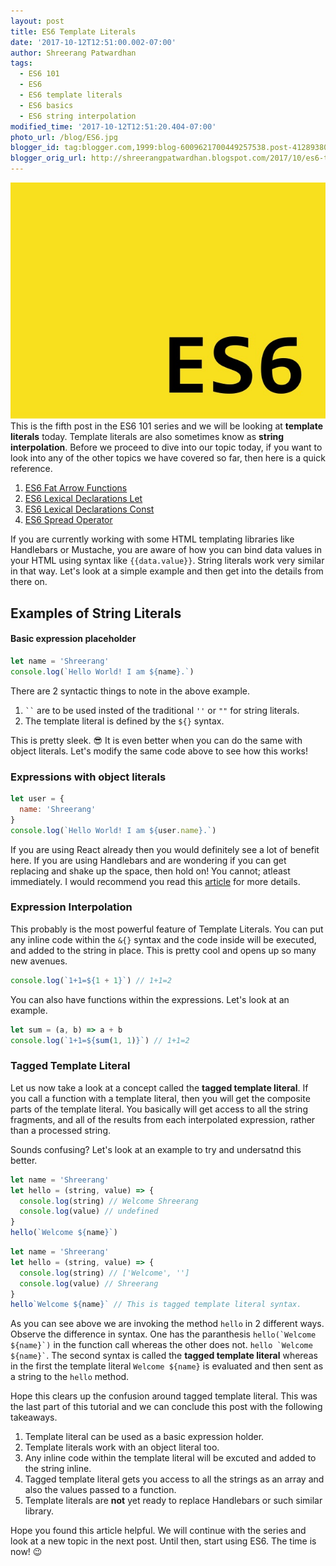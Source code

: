 ```yaml
---
layout: post
title: ES6 Template Literals
date: '2017-10-12T12:51:00.002-07:00'
author: Shreerang Patwardhan
tags:
  - ES6 101
  - ES6
  - ES6 template literals
  - ES6 basics
  - ES6 string interpolation
modified_time: '2017-10-12T12:51:20.404-07:00'
photo_url: /blog/ES6.jpg
blogger_id: tag:blogger.com,1999:blog-6009621700449257538.post-412893805628838142
blogger_orig_url: http://shreerangpatwardhan.blogspot.com/2017/10/es6-template-literals.html
---
```


![ES6 Banner image](/blog/ES6.jpg)
This is the fifth post in the ES6 101 series and we will be looking at **template literals** today. Template literals are also sometimes know as **string interpolation**. Before we proceed to dive into our topic today, if you want to look into any of the other topics we have covered so far, then here is a quick reference.

1. [ES6 Fat Arrow Functions](https://theuidev.github.io/es6-fat-arrow-functions/)
2. [ES6 Lexical Declarations Let](https://theuidev.github.io/es6-101-lexical-declarations-let/)
3. [ES6 Lexical Declarations Const](https://theuidev.github.io/es6-101-lexical-declarations-const/)
4. [ES6 Spread Operator](https://theuidev.github.io/es6-101-spread-operator/)

If you are currently working with some HTML templating libraries like Handlebars or Mustache, you are aware of how you can bind data values in your HTML using syntax like `{{data.value}}`. String literals work very similar in that way. Let's look at a simple example and then get into the details from there on.

## Examples of String Literals

#### Basic expression placeholder

```javascript
let name = 'Shreerang'
console.log(`Hello World! I am ${name}.`)
```

There are 2 syntactic things to note in the above example.

1. ` `` ` are to be used insted of the traditional `''` or `""` for string literals.
2. The template literal is defined by the `${}` syntax.

This is pretty sleek. &#128526; It is even better when you can do the same with object literals. Let's modify the same code above to see how this works!

### Expressions with object literals

```javascript
let user = {
  name: 'Shreerang'
}
console.log(`Hello World! I am ${user.name}.`)
```

If you are using React already then you would definitely see a lot of benefit here. If you are using Handlebars and are wondering if you can get replacing and shake up the space, then hold on! You cannot; atleast immediately. I would recommend you read this [article](https://www.keithcirkel.co.uk/es6-template-literals/) for more details.

### Expression Interpolation

This probably is the most powerful feature of Template Literals. You can put any inline code within the `&{}` syntax and the code inside will be executed, and added to the string in place. This is pretty cool and opens up so many new avenues.

```javascript
console.log(`1+1=${1 + 1}`) // 1+1=2
```

You can also have functions within the expressions. Let's look at an example.

```javascript
let sum = (a, b) => a + b
console.log(`1+1=${sum(1, 1)}`) // 1+1=2
```

### Tagged Template Literal

Let us now take a look at a concept called the **tagged template literal**. If you call a function with a template literal, then you will get the composite parts of the template literal. You basically will get access to all the string fragments, and all of the results from each interpolated expression, rather than a processed string.

Sounds confusing? Let's look at an example to try and undersatnd this better.

```javascript
let name = 'Shreerang'
let hello = (string, value) => {
  console.log(string) // Welcome Shreerang
  console.log(value) // undefined
}
hello(`Welcome ${name}`)
```

```javascript
let name = 'Shreerang'
let hello = (string, value) => {
  console.log(string) // ['Welcome', '']
  console.log(value) // Shreerang
}
hello`Welcome ${name}` // This is tagged template literal syntax.
```

As you can see above we are invoking the method `hello` in 2 different ways. Observe the difference in syntax. One has the paranthesis `` hello(`Welcome ${name}`) `` in the function call whereas the other does not. `` hello `Welcome ${name}` ``. The second syntax is called the **tagged template literal** whereas in the first the template literal `Welcome ${name}` is evaluated and then sent as a string to the `hello` method.

Hope this clears up the confusion around tagged template literal. This was the last part of this tutorial and we can conclude this post with the following takeaways.

1. Template literal can be used as a basic expression holder.
2. Template literals work with an object literal too.
3. Any inline code within the template literal will be excuted and added to the string inline.
4. Tagged template literal gets you access to all the strings as an array and also the values passed to a function.
5. Template literals are **not** yet ready to replace Handlebars or such similar library.

Hope you found this article helpful. We will continue with the series and look at a new topic in the next post. Until then, start using ES6. The time is now! &#128521;
